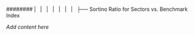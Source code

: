 ######## |   |   |   |   |   |   |   ├── Sortino Ratio for Sectors vs. Benchmark Index

*Add content here*